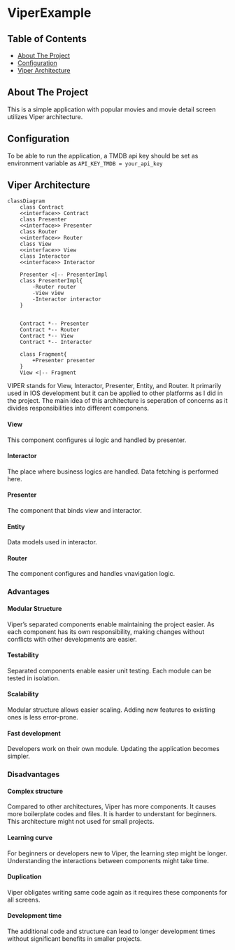 # ViperExample

## Table of Contents
* [About The Project](#about-the-project)
* [Configuration](#configuration)
* [Viper Architecture](#viper-architecture)


## About The Project
This is a simple application with popular movies and movie detail screen utilizes Viper architecture.

## Configuration
To be able to run the application, a TMDB api key should be set as environment variable as ``API_KEY_TMDB = your_api_key``

## Viper Architecture
```mermaid
classDiagram
    class Contract
    <<interface>> Contract
    class Presenter
    <<interface>> Presenter
    class Router
    <<interface>> Router
    class View
    <<interface>> View
    class Interactor
    <<interface>> Interactor

    Presenter <|-- PresenterImpl
    class PresenterImpl{
        -Router router
        -View view
        -Interactor interactor
    }
    

    Contract *-- Presenter
    Contract *-- Router
    Contract *-- View
    Contract *-- Interactor

    class Fragment{
        +Presenter presenter
    }
    View <|-- Fragment
```

VIPER stands for View, Interactor, Presenter, Entity, and Router. It primarily used in IOS development but it can be applied to other platforms as I did in the project. The main idea of this architecture is seperation of concerns as it divides responsibilities into different componens.
#### View
This component configures ui logic and handled by presenter.
#### Interactor
The place where business logics are handled. Data fetching is performed here.
#### Presenter
The component that binds view and interactor.
#### Entity
Data models used in interactor.
#### Router
The component configures and handles vnavigation logic.

### Advantages
#### Modular Structure
Viper’s separated components enable maintaining the project easier. As each component has its own responsibility, making changes without conflicts with other developments are easier.
#### Testability
Separated components enable easier unit testing. Each module can be tested in isolation.
#### Scalability
Modular structure allows easier scaling. Adding new features to existing ones is less error-prone.
#### Fast development
Developers work on their own module. Updating the application becomes simpler.

### Disadvantages
#### Complex structure
Compared to other architectures, Viper has more components. It causes more boilerplate codes and files. It is harder to understant for beginners. This architecture might not used for small projects.
#### Learning curve
For beginners or developers new to Viper, the learning step might be longer. Understanding the interactions between components might take time.
#### Duplication
Viper obligates writing same code again as it requires these components for all screens.
#### Development time
The additional code and structure can lead to longer development times without significant benefits in smaller projects.
